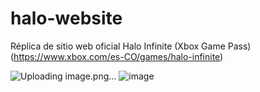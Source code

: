 # halo-website

Réplica de sitio web oficial Halo Infinite (Xbox Game Pass) (https://www.xbox.com/es-CO/games/halo-infinite)

![Uploading image.png…]()
![image](https://user-images.githubusercontent.com/72895441/158204993-129869b6-7dea-49b8-8f86-cca3b74179e8.png)
